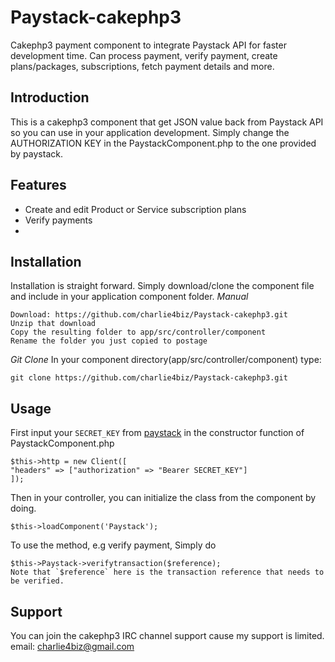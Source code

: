 # Paystack-cakephp3
Cakephp3 payment component to integrate Paystack API for faster development time. Can process payment, verify payment, create plans/packages, subscriptions, fetch payment details and more.

## Introduction

This is a cakephp3 component that  get JSON value back from Paystack API so you can use in your application development. Simply change the AUTHORIZATION KEY in the PaystackComponent.php to the one provided by paystack.

## Features

* Create and edit Product or Service subscription plans
* Verify payments
*

## Installation

Installation is straight forward. Simply download/clone the component file and include in your application component folder.
_Manual_
```
Download: https://github.com/charlie4biz/Paystack-cakephp3.git
Unzip that download
Copy the resulting folder to app/src/controller/component
Rename the folder you just copied to postage
```

_Git Clone_
In your component directory(app/src/controller/component) type:
```
git clone https://github.com/charlie4biz/Paystack-cakephp3.git
```

## Usage
First input your `SECRET_KEY` from [paystack](https://paystack.com/) in the constructor function of PaystackComponent.php
```
$this->http = new Client([
"headers" => ["authorization" => "Bearer SECRET_KEY"]
]);
```
Then in your controller, you can initialize the class from the component by doing.
```
$this->loadComponent('Paystack');
```
To use the method, e.g verify payment, Simply do
```
$this->Paystack->verifytransaction($reference);
Note that `$reference` here is the transaction reference that needs to be verified.
```

## Support
You can join the cakephp3 IRC channel support cause my support is limited. email: charlie4biz@gmail.com
